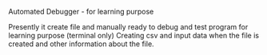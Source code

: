 Automated Debugger - for learning purpose

Presently it create file and manually ready to debug and test program for learning purpose (terminal only)
Creating csv and input data when the file is created and other information about the file.

